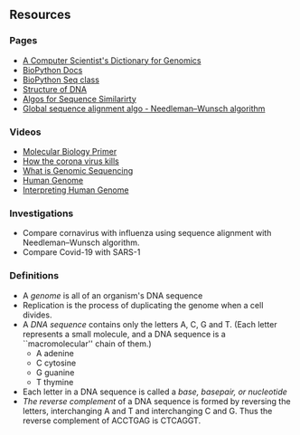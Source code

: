 ## Resources

### Pages

- [A Computer Scientist's Dictionary for Genomics](https://www.bx.psu.edu/old/courses/bx-fall08/definitions.html)
- [BioPython Docs](http://biopython.org/DIST/docs/tutorial/Tutorial.html#htoc3)
- [BioPython Seq class](https://biopython.org/wiki/Seq)
- [Structure of DNA](https://www.chemguide.co.uk/organicprops/aminoacids/dna1.html#top)
- [Algos for Sequence Similarirty](https://pythonforbiologists.com/sequence-similarity-search)
- [Global sequence alignment algo - Needleman–Wunsch algorithm](https://en.wikipedia.org/wiki/Needleman%E2%80%93Wunsch_algorithm)

### Videos

- [Molecular Biology Primer](https://www.youtube.com/watch?v=mWeJ0lakG_A)
- [How the corona virus kills](https://www.youtube.com/watch?v=okg7uq_HrhQ)
- [What is Genomic Sequencing](https://youtu.be/2JUu1WqidC4)
- [Human Genome](https://youtu.be/jEJp7B6u_dY)
- [Interpreting Human Genome](https://www.youtube.com/watch?v=Mph3GfDKM-o)

### Investigations

- Compare cornavirus with influenza using sequence alignment with Needleman–Wunsch algorithm.
- Compare Covid-19 with SARS-1

### Definitions

- A _genome_ is all of an organism's DNA sequence
- Replication is the process of duplicating the genome when a cell divides.
- A _DNA sequence_ contains only the letters A, C, G and T. (Each letter represents a small molecule, and a DNA sequence is a ``macromolecular'' chain of them.)
  - A adenine
  - C cytosine
  - G guanine
  - T thymine
- Each letter in a DNA sequence is called a _base, basepair, or nucleotide_
- _The reverse complement_ of a DNA sequence is formed by reversing the letters, interchanging A and T and interchanging C and G. Thus the reverse complement of ACCTGAG is CTCAGGT.
